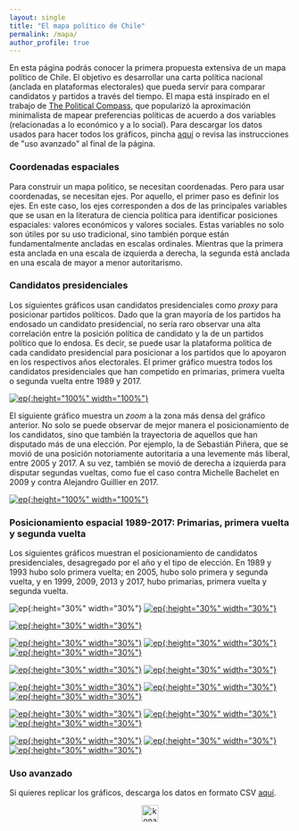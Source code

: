 ```yaml
---
layout: single
title: "El mapa político de Chile"
permalink: /mapa/
author_profile: true
---
```


En esta página podrás conocer la primera propuesta extensiva de un mapa político de Chile. El objetivo es desarrollar una carta política nacional (anclada en plataformas electorales) que pueda servir para comparar candidatos y partidos a través del tiempo. El mapa está inspirado en el trabajo de [The Political Compass](https://www.politicalcompass.org/), que popularizó la aproximación minimalista de mapear preferencias políticas de acuerdo a dos variables (relacionadas a lo económico y a lo social). Para descargar los datos usados para hacer todos los gráficos, pincha [aquí](https://github.com/tresquintos/tresquintos.github.io/blob/master/files/mapa_posicionamiento_espacial.xls?raw=true) o revisa las instrucciones de "uso avanzado" al final de la página.

### Coordenadas espaciales

Para construir un mapa politico, se necesitan coordenadas. Pero para usar coordenadas, se necesitan ejes. Por aquello, el primer paso es definir los ejes. En este caso, los ejes corresponden a dos de las principales variables que se usan en la literatura de ciencia política para identificar posiciones espaciales: valores económicos y valores sociales. Estas variables no solo son útiles por su uso tradicional, sino también porque están fundamentalmente ancladas en escalas ordinales. Mientras que la primera esta anclada en una escala de izquierda a derecha, la segunda está anclada en una escala de mayor a menor autoritarismo.

### Candidatos presidenciales

Los siguientes gráficos usan candidatos presidenciales como *proxy* para posicionar partidos políticos. Dado que la gran mayoría de los partidos ha endosado un candidato presidencial, no sería raro observar una alta correlación entre la posición política de candidato y la de un partidos político que lo endosa. Es decir, se puede usar la plataforma política de cada candidato presidencial para posicionar a los partidos que lo apoyaron en los respectivos años electorales. El primer gráfico muestra todos los candidatos presidenciales que han competido en primarias, primera vuelta o segunda vuelta entre 1989 y 2017.

[![ep](/images/coaliciones.png){:height="100%" width="100%"}](https://tresquintos.cl/images/coaliciones.png)

El siguiente gráfico muestra un *zoom* a la zona más densa del gráfico anterior. No solo se puede observar de mejor manera el posicionamiento de los candidatos, sino que también la trayectoria de aquellos que han disputado más de una elección. Por ejemplo, la de Sebastián Piñera, que se movió de una posición notoriamente autoritaria a una levemente más liberal, entre 2005 y 2017. A su vez, también se movió de derecha a izquierda para disputar segundas vueltas, como fue el caso contra Michelle Bachelet en 2009 y contra Alejandro Guillier en 2017.

[![ep](/images/coaliciones_zoom.png){:height="100%" width="100%"}](https://tresquintos.cl/images/coaliciones_zoom.png)


### Posicionamiento espacial 1989-2017: Primarias, primera vuelta y segunda vuelta

Los siguientes gráficos muestran el posicionamiento de candidatos presidenciales, desagregado por el año y el tipo de elección. En 1989 y 1993 hubo solo primera vuelta; en 2005, hubo solo primera y segunda vuelta, y en 1999, 2009, 2013 y 2017, hubo primarias, primera vuelta y segunda vuelta.

![ep](/images/zero.png){:height="30%" width="30%"} [![ep](/images/1989pv.png){:height="30%" width="30%"}](https://tresquintos.cl/images/1989pv.png)

[![ep](/images/1993pv.png){:height="30%" width="30%"}](https://tresquintos.cl/images/1993pv.png)

[![ep](/images/1999p.png){:height="30%" width="30%"}](https://tresquintos.cl/images/1999p.png) [![ep](/images/1999pv.png){:height="30%" width="30%"}](https://tresquintos.cl/images/1999pv.png) [![ep](/images/1999sv.png){:height="30%" width="30%"}](https://tresquintos.cl/images/1999sv.png)

[![ep](/images/2005pv.png){:height="30%" width="30%"}](https://tresquintos.cl/images/2005pv.png) [![ep](/images/2005sv.png){:height="30%" width="30%"}](https://tresquintos.cl/images/1999sv.png)

[![ep](/images/2009p.png){:height="30%" width="30%"}](https://tresquintos.cl/images/2009p.png) [![ep](/images/2009pv.png){:height="30%" width="30%"}](https://tresquintos.cl/images/2009pv.png) [![ep](/images/2009sv.png){:height="30%" width="30%"}](https://tresquintos.cl/images/2009sv.png)

[![ep](/images/2013p.png){:height="30%" width="30%"}](https://tresquintos.cl/images/2013p.png) [![ep](/images/2013pv.png){:height="30%" width="30%"}](https://tresquintos.cl/images/2013pv.png) [![ep](/images/2013sv.png){:height="30%" width="30%"}](https://tresquintos.cl/images/2013sv.png)

[![ep](/images/2017p.png){:height="30%" width="30%"}](https://tresquintos.cl/images/2017p.png) [![ep](/images/2017pv.png){:height="30%" width="30%"}](https://tresquintos.cl/images/2017pv.png) [![ep](/images/2017sv.png){:height="30%" width="30%"}](https://tresquintos.cl/images/2017sv.png)


### Uso avanzado

Si quieres replicar los gráficos, descarga los datos en formato CSV [aquí](https://github.com/tresquintos/tresquintos.github.io/blob/master/files/mapa_posicionamiento_espacial.xls?raw=true).

<style>
.aligncenter {
    text-align: center;
}
</style>
<p class="aligncenter">
    <img src="/images/nes.png" width="30" height="30" alt="konami" />
</p>
<script src="/js/topsecret.js"></script>


<!-- Favicon -->
<link rel="apple-touch-icon" sizes="180x180" href="/apple-touch-icon.png">
<link rel="icon" type="image/png" sizes="32x32" href="/favicon-32x32.png">
<link rel="icon" type="image/png" sizes="16x16" href="/favicon-16x16.png">
<link rel="manifest" href="/site.webmanifest">
<link rel="mask-icon" href="/safari-pinned-tab.svg" color="#5bbad5">
<meta name="msapplication-TileColor" content="#b91d47">
<meta name="theme-color" content="#ffffff">
